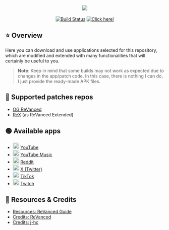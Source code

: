 <h1 align="center">
    <picture>
        <img src="https://readme-typing-svg.demolab.com?font=Google+Sans&size=25&pause=1000&color=F70000&center=true&vCenter=true&random=false&width=435&lines=%F0%9F%8C%90+ReVancedX+APK's+Repo">
    </picture>
</h1>

<p align="center">
    <a href="https://github.com/krvstek/rvx-apks/actions/workflows//build.yml"><img alt="Build Status" src="https://github.com/krvstek/rvx-apks/actions/workflows/build.yml/badge.svg"></a>
    <a href="https://github.com/krvstek/rvx-apks/releases/latest"><img alt="Click here!" src="https://img.shields.io/badge/%20Latest%20Release-FF0000?style=for-the-badge&logo=android"></a>
</p>

## ⭐ Overview
Here you can download and use applications selected for this repository, which are modified and extended with many functionalities that will certainly be useful to you.

> **Note**: Keep in mind that some builds may not work as expected due to changes in the app/patch code. In this case, there is nothing I can do, I just provide the ready-made APK files.

## 🚀 Supported patches repos
- [OG ReVanced](https://github.com/ReVanced/revanced-patches)
- [ReX](https://github.com/YT-Advanced/ReX-patches) (as ReVanced Extended)

## 🟢 Available apps
- <picture><img src="https://play-lh.googleusercontent.com/lMoItBgdPPVDJsNOVtP26EKHePkwBg-PkuY9NOrc-fumRtTFP4XhpUNk_22syN4Datc=s48-rw" width="20" height="20"></picture> [YouTube](https://play.google.com/store/apps/details?id=com.google.android.youtube)
- <picture><img src="https://play-lh.googleusercontent.com/GnYnNfKBr2nysHBYgYRCQtcv_RRNN0Sosn47F5ArKJu89DMR3_jHRAazoIVsPUoaMg=w240-h480-rw" width="20" height="20"></picture> [YouTube Music](https://play.google.com/store/apps/details?id=com.google.android.apps.youtube.music)
- <picture><img src="https://play-lh.googleusercontent.com/EPRVXJ3kuRveNWrzd_50uLAwTifnSVt9XTb_wBAZT8R4yO-J9DSkmSUAxp2hza7-uYDb=w240-h480-rw" width="20" height="20"></picture> [Reddit](https://play.google.com/store/apps/details?id=com.reddit.frontpage)
- <picture><img src="https://play-lh.googleusercontent.com/XyI6Hyz9AFg7E_joVzX2zh6CpWm9B2DG2JuEz5meCFVm4-wTKTnHgqbmg62iFKe4Gzca=w240-h480-rw" width="20" height="20"></picture> [X (Twitter)](https://play.google.com/store/apps/details?id=com.twitter.android)
- <picture><img src="https://play-lh.googleusercontent.com/LdBITldj-tJxqLm-CsWSbnt4BMo2gk53cgM7mWIL-zn44m1ywLyQgxRsHKqp8r0qceXs=w240-h480-rw" width="20" height="20"></picture> [TikTok](https://play.google.com/store/apps/details?id=com.zhiliaoapp.musically)
- <picture><img src="https://play-lh.googleusercontent.com/QLQzL-MXtxKEDlbhrQCDw-REiDsA9glUH4m16syfar_KVLRXlzOhN7tmAceiPerv4Jg=s48-rw" width="20" height="20"></picture> [Twitch](https://play.google.com/store/apps/details?id=tv.twitch.android.app)

## 📜 Resources & Credits
- [Resources: ReVanced Guide](https://kazimmt.github.io/RVX-Features)
- [Credits: ReVanced](https://github.com/revanced)
- [Credits: j-hc](https://github.com/j-hc)